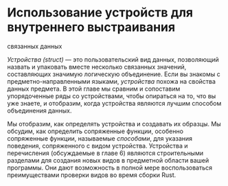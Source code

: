 # Использование устройств для внутреннего выстраивания
 связанных данных

*Устройства (struct)* — это пользовательский вид данных, позволяющий назвать и упаковать вместе несколько связанных значений, составляющих значимую логическую объединение. Если вы знакомы с предметно-направленными языками, *устройства* похожа на свойства данных предмета. В этой главе мы сравним и сопоставим упорядоченные ряды со устройствами, чтобы опираться на то, что вы уже знаете, и отобразим, когда устройства являются лучшим способом объединения данных.

Мы отобразим, как определять устройства и создавать их образцы. Мы обсудим, как определить сопряженные функции, особенно сопряженные функции, называемые *способами*, для указания поведения, сопряженного с видом устройства. Устройства и перечисления (обсуждаемые в главе 6) являются строительными разделами для создания новых видов в предметной области вашей программы. Они дают возможность в полной мере воспользоваться преимуществами проверки видов во время сборки Rust.
